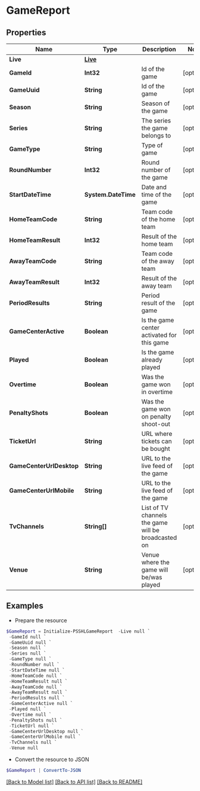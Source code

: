 # GameReport
## Properties

Name | Type | Description | Notes
------------ | ------------- | ------------- | -------------
**Live** | [**Live**](Live.md) |  | 
**GameId** | **Int32** | Id of the game | [optional] 
**GameUuid** | **String** | Id of the game | [optional] 
**Season** | **String** | Season of the game | [optional] 
**Series** | **String** | The series the game belongs to | [optional] 
**GameType** | **String** | Type of game | [optional] 
**RoundNumber** | **Int32** | Round number of the game | [optional] 
**StartDateTime** | **System.DateTime** | Date and time of the game | [optional] 
**HomeTeamCode** | **String** | Team code of the home team | [optional] 
**HomeTeamResult** | **Int32** | Result of the home team | [optional] 
**AwayTeamCode** | **String** | Team code of the away team | [optional] 
**AwayTeamResult** | **Int32** | Result of the away team | [optional] 
**PeriodResults** | **String** | Period result of the game | [optional] 
**GameCenterActive** | **Boolean** | Is the game center activated for this game | [optional] 
**Played** | **Boolean** | Is the game already played | [optional] 
**Overtime** | **Boolean** | Was the game won in overtime | [optional] 
**PenaltyShots** | **Boolean** | Was the game won on penalty shoot-out | [optional] 
**TicketUrl** | **String** | URL where tickets can be bought | [optional] 
**GameCenterUrlDesktop** | **String** | URL to the live feed of the game | [optional] 
**GameCenterUrlMobile** | **String** | URL to the live feed of the game | [optional] 
**TvChannels** | **String[]** | List of TV channels the game will be broadcasted on | [optional] 
**Venue** | **String** | Venue where the game will be/was played | [optional] 

## Examples

- Prepare the resource
```powershell
$GameReport = Initialize-PSSHLGameReport  -Live null `
 -GameId null `
 -GameUuid null `
 -Season null `
 -Series null `
 -GameType null `
 -RoundNumber null `
 -StartDateTime null `
 -HomeTeamCode null `
 -HomeTeamResult null `
 -AwayTeamCode null `
 -AwayTeamResult null `
 -PeriodResults null `
 -GameCenterActive null `
 -Played null `
 -Overtime null `
 -PenaltyShots null `
 -TicketUrl null `
 -GameCenterUrlDesktop null `
 -GameCenterUrlMobile null `
 -TvChannels null `
 -Venue null
```

- Convert the resource to JSON
```powershell
$GameReport | ConvertTo-JSON
```

[[Back to Model list]](../README.md#documentation-for-models) [[Back to API list]](../README.md#documentation-for-api-endpoints) [[Back to README]](../README.md)


